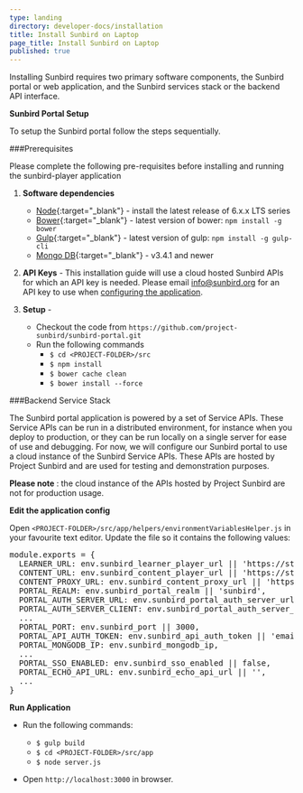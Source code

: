 ```yaml
---
type: landing
directory: developer-docs/installation
title: Install Sunbird on Laptop
page_title: Install Sunbird on Laptop
published: true
---
```


Installing Sunbird requires two primary software components, the Sunbird portal or web application, and the Sunbird services stack or the backend API interface. 

**Sunbird Portal Setup**

To setup the Sunbird portal follow the steps sequentially.

###Prerequisites

Please complete the following pre-requisites before installing and running the sunbird-player application


	
1. **Software dependencies**

	* [Node](https://nodejs.org/en/download/){:target="_blank"} - install the latest release of 6.x.x LTS series
	* [Bower](https://bower.io/#install-bower){:target="_blank"} - latest version of bower: `npm install -g bower`
	* [Gulp](https://github.com/gulpjs/gulp/blob/master/docs/getting-started.md){:target="_blank"} - latest version of gulp: `npm install -g gulp-cli`
	* [Mongo DB](https://www.mongodb.com/){:target="_blank"} - v3.4.1 and newer

2. **API Keys** - This installation guide will use a cloud hosted Sunbird APIs for which an API key is needed. Please email info@sunbird.org for an API key to use when [configuring the application](#edit-the-application-config).

3. **Setup** -
	- Checkout the code from `https://github.com/project-sunbird/sunbird-portal.git`
	- Run the following commands
		- ```$ cd <PROJECT-FOLDER>/src```
		- ```$ npm install```
		- ```$ bower cache clean```
		- ```$ bower install --force```

###Backend Service Stack

The Sunbird portal application is powered by a set of Service APIs. These Service APIs can be run in a distributed environment, for instance when you deploy to production, or they can be run locally on a single server for ease of use and debugging. For now, we will configure our Sunbird portal to use a cloud instance of the Sunbird Service APIs. These APIs are hosted by Project Sunbird and are used for testing and demonstration purposes. 

**Please note** : the cloud instance of the APIs hosted by Project Sunbird are not for production usage.

**Edit the application config**

Open `<PROJECT-FOLDER>/src/app/helpers/environmentVariablesHelper.js` in your favourite text editor. Update the file so it contains the following values:

<pre>
module.exports = {
  LEARNER_URL: env.sunbird_learner_player_url || 'https://staging.open-sunbird.org/api/',                    // 1. LEARNER_URL
  CONTENT_URL: env.sunbird_content_player_url || 'https://staging.open-sunbird.org/api/',                    // 2. CONTENT_URL
  CONTENT_PROXY_URL: env.sunbird_content_proxy_url || 'https://staging.open-sunbird.org',                    // 3. CONTENT_PROXY
  PORTAL_REALM: env.sunbird_portal_realm || 'sunbird',
  PORTAL_AUTH_SERVER_URL: env.sunbird_portal_auth_server_url || 'https://staging.open-sunbird.org/auth',     // 4. PORTAL_AUTH_SERVER_URL
  PORTAL_AUTH_SERVER_CLIENT: env.sunbird_portal_auth_server_client || "portal",
  ...
  PORTAL_PORT: env.sunbird_port || 3000,
  PORTAL_API_AUTH_TOKEN: env.sunbird_api_auth_token || 'email-info@sunbird.org-for-an-api-token',            // 5. PORTAL_API_AUTH_TOKEN
  PORTAL_MONGODB_IP: env.sunbird_mongodb_ip,
  ...
  PORTAL_SSO_ENABLED: env.sunbird_sso_enabled || false,
  PORTAL_ECHO_API_URL: env.sunbird_echo_api_url || '',                                                       // 6. PORTAL_ECHO_API_URL
  ...
}
</pre>

**Run Application**

* Run the following commands:
	- ```$ gulp build```
	- ```$ cd <PROJECT-FOLDER>/src/app```
	- ```$ node server.js```

* Open `http://localhost:3000` in browser.
